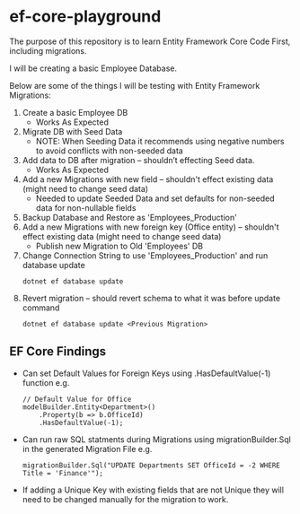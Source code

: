 # ef-core-playground
The purpose of this repository is to learn Entity Framework Core Code First, including migrations.

I will be creating a basic Employee Database.

Below are some of the things I will be testing with Entity Framework Migrations:
1. Create a basic Employee DB
   * Works As Expected
2. Migrate DB with Seed Data
   * NOTE: When Seeding Data it recommends using negative numbers to avoid conflicts with non-seeded data
3. Add data to DB after migration – shouldn’t effecting Seed data.
   * Works As Expected
4. Add a new Migrations with new field – shouldn't effect existing data (might need to change seed data) 
   * Needed to update Seeded Data and set defaults for non-seeded data for non-nullable fields
5. Backup Database and Restore as 'Employees_Production'
6. Add a new Migrations with new foreign key (Office entity) – shouldn't effect existing data (might need to change seed data)
   * Publish new Migration to Old 'Employees' DB
7. Change Connection String to use 'Employees_Production' and run database update
   ~~~
   dotnet ef database update
   ~~~
8. Revert migration – should revert schema to what it was before update command
   ~~~
   dotnet ef database update <Previous Migration>
   ~~~ 


## EF Core Findings
* Can set Default Values for Foreign Keys using .HasDefaultValue(-1) function e.g.
    ~~~
    // Default Value for Office
    modelBuilder.Entity<Department>()
        .Property(b => b.OfficeId)
        .HasDefaultValue(-1);
    ~~~
* Can run raw SQL statments during Migrations using migrationBuilder.Sql in the generated Migration File e.g.
    ~~~
    migrationBuilder.Sql("UPDATE Departments SET OfficeId = -2 WHERE Title = 'Finance'");
    ~~~
* If adding a Unique Key with existing fields that are not Unique they will need to be changed manually for the migration to work.